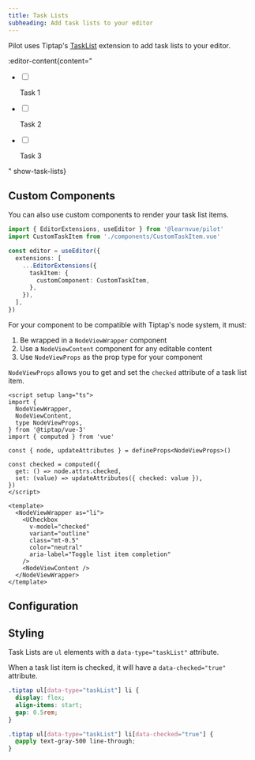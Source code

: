 ```yaml
---
title: Task Lists
subheading: Add task lists to your editor
---
```


Pilot uses Tiptap's [TaskList](https://tiptap.dev/docs/editor/extensions/functionality/tasklist) extension to add task lists to your editor. 

:editor-content{content="<ul data-type='taskList'><li data-checked='true'><label><input type='checkbox'/></label><div><p>Task 1</p></div></li><li data-checked='false'><label><input type='checkbox'/></label><div><p>Task 2</p></div></li><li data-checked='false'><label><input type='checkbox'/></label><div><p>Task 3</p></div></li></ul>" show-task-lists}

## Custom Components

You can also use custom components to render your task list items.

```ts
import { EditorExtensions, useEditor } from '@learnvue/pilot'
import CustomTaskItem from './components/CustomTaskItem.vue'

const editor = useEditor({
  extensions: [
    ...EditorExtensions({
      taskItem: {
        customComponent: CustomTaskItem,
      },
    }),
  ],
})
```

For your component to be compatible with Tiptap's node system, it must:

1. Be wrapped in a `NodeViewWrapper` component
2. Use a `NodeViewContent` component for any editable content
3. Use `NodeViewProps` as the prop type for your component

`NodeViewProps` allows you to get and set the `checked` attribute of a task list item. 

```vue
<script setup lang="ts">
import {
  NodeViewWrapper,
  NodeViewContent,
  type NodeViewProps,
} from '@tiptap/vue-3'
import { computed } from 'vue'

const { node, updateAttributes } = defineProps<NodeViewProps>()

const checked = computed({
  get: () => node.attrs.checked,
  set: (value) => updateAttributes({ checked: value }),
})
</script>

<template>
  <NodeViewWrapper as="li">
    <UCheckbox
      v-model="checked"
      variant="outline"
      class="mt-0.5"
      color="neutral"
      aria-label="Toggle list item completion"
    />
    <NodeViewContent />
  </NodeViewWrapper>
</template>

```

## Configuration

## Styling

Task Lists are `ul` elements with a `data-type="taskList"` attribute.

When a task list item is checked, it will have a `data-checked="true"` attribute.

```css
.tiptap ul[data-type="taskList"] li {
  display: flex;
  align-items: start;
  gap: 0.5rem;
}

.tiptap ul[data-type="taskList"] li[data-checked="true"] {
  @apply text-gray-500 line-through;
}
```

